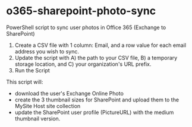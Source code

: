 # o365-sharepoint-photo-sync
PowerShell script to sync user photos in Office 365 (Exchange to SharePoint)

1. Create a CSV file with 1 column: Email, and a row value for each email address you wish to sync.
2. Update the script with A) the path to your CSV file, B) a temporary storage location, and C) your organization's URL prefix.
3. Run the Script

This script will:
- download the user's Exchange Online Photo
- create the 3 thumbnail sizes for SharePoint and upload them to the MySite Host site collection
- update the SharePoint user profile (PictureURL) with the medium thumbnail version.
